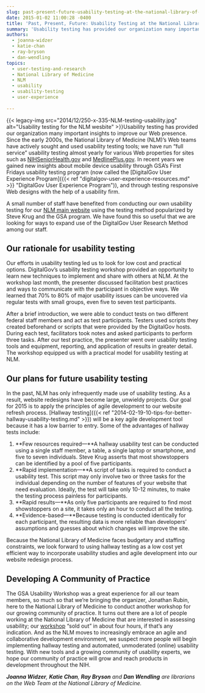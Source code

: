 ```yaml
---
slug: past-present-future-usability-testing-at-the-national-library-of-medicine
date: 2015-01-02 11:00:28 -0400
title: 'Past, Present, Future: Usability Testing at the National Library of Medicine'
summary: 'Usability testing has provided our organization many important insights to improve our Web presence. Since the early 2000s, the National Library of Medicine (NLM)&#8217;s Web teams have actively sought and used usability testing tools; we have run &#8220;full service&#8221; usability testing almost yearly for various Web properties'
authors:
  - joanna-widzer
  - katie-chan
  - ray-bryson
  - dan-wendling
topics:
  - user-testing-and-research
  - National Library of Medicine
  - NLM
  - usability
  - usability-testing
  - user-experience
  
---
```


{{< legacy-img src="2014/12/250-x-335-NLM-testing-usability.jpg" alt="Usability testing for the NLM wesbite" >}}Usability testing has provided our organization many important insights to improve our Web presence. Since the early 2000s, the National Library of Medicine (NLM)&#8217;s Web teams have actively sought and used usability testing tools; we have run &#8220;full service&#8221; usability testing almost yearly for various Web properties for sites such as [NIHSeniorHealth.gov](http://nihseniorhealth.gov/) and [MedlinePlus.gov](http://www.nlm.nih.gov/medlineplus/). In recent years we gained new insights about mobile device usability through GSA&#8217;s First Fridays usability testing program (now called the [DigitalGov User Experience Program]({{< ref "digitalgov-user-experience-resources.md" >}} "DigitalGov User Experience Program")), and through testing responsive Web designs with the help of a usability firm.

A small number of staff have benefited from conducting our own usability testing for our [NLM main website](http://www.nlm.nih.gov/) using the testing method popularized by Steve Krug and the GSA program. We have found this so useful that we are looking for ways to expand use of the DigitalGov User Research Method among our staff.

## Our rationale for usability testing

Our efforts in usability testing led us to look for low cost and practical options. DigitalGov&#8217;s usability testing workshop provided an opportunity to learn new techniques to implement and share with others at NLM. At the workshop last month, the presenter discussed facilitation best practices and ways to communicate with the participant in objective ways. We learned that 70% to 80% of major usability issues can be uncovered via regular tests with small groups, even five to seven test participants.

After a brief introduction, we were able to conduct tests on two different federal staff members and act as test participants. Testers used scripts they created beforehand or scripts that were provided by the DigitalGov hosts. During each test, facilitators took notes and asked participants to perform three tasks. After our test practice, the presenter went over usability testing tools and equipment, reporting, and application of results in greater detail. The workshop equipped us with a practical model for usability testing at NLM.

## Our plans for future usability testing

In the past, NLM has only infrequently made use of usability testing. As a result, website redesigns have become large, unwieldy projects. Our goal for 2015 is to apply the principles of agile development to our website refresh process. [Hallway testing]({{< ref "2014-02-19-10-tips-for-better-hallway-usability-testing.md" >}}) will be a key agile development tool because it has a low barrier to entry. Some of the advantages of hallway tests include:

  1. **Few resources required—**A hallway usability test can be conducted using a single staff member, a table, a single laptop or smartphone, and five to seven individuals. Steve Krug asserts that most showstoppers can be identified by a pool of five participants.
  2. **Rapid implementation—**A script of tasks is required to conduct a usability test. This script may only involve two or three tasks for the individual depending on the number of features of your website that need evaluation. Ideally, the test will take only 10-12 minutes, to make the testing process painless for participants.
  3. **Rapid results—**As only five participants are required to find most showstoppers on a site, it takes only an hour to conduct all the testing.
  4. **Evidence-based—**Because testing is conducted identically for each participant, the resulting data is more reliable than developers’ assumptions and guesses about which changes will improve the site.

Because the National Library of Medicine faces budgetary and staffing constraints, we look forward to using hallway testing as a low cost yet efficient way to incorporate usability studies and agile development into our website redesign process.

## Developing A Community of Practice

The GSA Usability Workshop was a great experience for all our team members, so much so that we’re bringing the organizer, Jonathan Rubin, here to the National Library of Medicine to conduct another workshop for our growing community of practice. It turns out there are a lot of people working at the National Library of Medicine that are interested in assessing usability; our [workshop](https://www.eventbrite.com/e/nih-nlm-usability-testing-workshop-registration-14502584621) &#8220;sold out&#8221; in about four hours, if that&#8217;s any indication. And as the NLM moves to increasingly embrace an agile and collaborative development environment, we suspect more people will begin implementing hallway testing and automated, unmoderated (online) usability testing. With new tools and a growing community of usability experts, we hope our community of practice will grow and reach products in development throughout the NIH.

_**Joanna Widzer**, **Katie Chan**, **Ray Bryson** and **Dan Wendling** are librarians on the Web Team at the National Library of Medicine._
